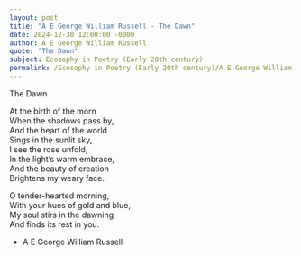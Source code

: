```yaml
---
layout: post
title: "A E George William Russell - The Dawn"
date: 2024-12-30 12:00:00 -0000
author: A E George William Russell
quote: "The Dawn"
subject: Ecosophy in Poetry (Early 20th century)
permalink: /Ecosophy in Poetry (Early 20th century)/A E George William Russell/A E George William Russell - The Dawn
---
```


The Dawn

At the birth of the morn  
When the shadows pass by,  
And the heart of the world  
Sings in the sunlit sky,  
I see the rose unfold,  
In the light’s warm embrace,  
And the beauty of creation  
Brightens my weary face.

O tender-hearted morning,  
With your hues of gold and blue,  
My soul stirs in the dawning  
And finds its rest in you.

- A E George William Russell
